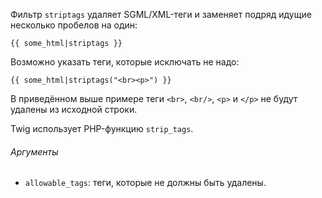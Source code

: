 Фильтр ```striptags``` удаляет SGML/XML-теги и заменяет подряд идущие несколько пробелов на один:

```twig
{{ some_html|striptags }}
```

Возможно указать теги, которые исключать не надо:

```twig
{{ some_html|striptags("<br><p>") }}
```

В приведённом выше примере теги ```<br>```, ```<br/>```, ```<p>``` и ```</p>``` не будут удалены из исходной строки.

Twig использует PHP-функцию ```strip_tags```.

###### Аргументы

- ```allowable_tags```: теги, которые не должны быть удалены.
